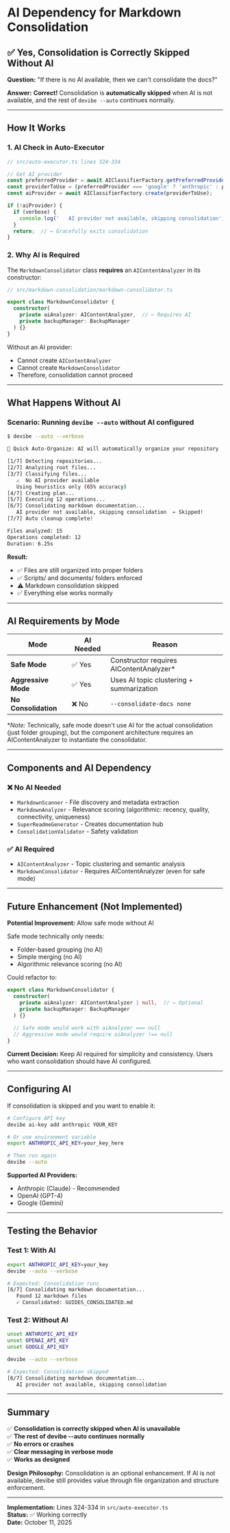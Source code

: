 # AI Dependency for Markdown Consolidation

## ✅ Yes, Consolidation is Correctly Skipped Without AI

**Question:** "If there is no AI available, then we can't consolidate the docs?"

**Answer:** **Correct!** Consolidation is **automatically skipped** when AI is not available, and the rest of `devibe --auto` continues normally.

---

## How It Works

### 1. **AI Check in Auto-Executor**

```typescript
// src/auto-executor.ts lines 324-334

// Get AI provider
const preferredProvider = await AIClassifierFactory.getPreferredProvider();
const providerToUse = (preferredProvider === 'google' ? 'anthropic' : preferredProvider) || 'anthropic';
const aiProvider = await AIClassifierFactory.create(providerToUse);

if (!aiProvider) {
  if (verbose) {
    console.log('   AI provider not available, skipping consolidation');
  }
  return;  // ← Gracefully exits consolidation
}
```

### 2. **Why AI is Required**

The `MarkdownConsolidator` class **requires** an `AIContentAnalyzer` in its constructor:

```typescript
// src/markdown-consolidation/markdown-consolidator.ts

export class MarkdownConsolidator {
  constructor(
    private aiAnalyzer: AIContentAnalyzer,  // ← Requires AI
    private backupManager: BackupManager
  ) {}
}
```

Without an AI provider:
- Cannot create `AIContentAnalyzer`
- Cannot create `MarkdownConsolidator`
- Therefore, consolidation cannot proceed

---

## What Happens Without AI

### Scenario: Running `devibe --auto` without AI configured

```bash
$ devibe --auto --verbose

🤖 Quick Auto-Organize: AI will automatically organize your repository

[1/7] Detecting repositories...
[2/7] Analyzing root files...
[3/7] Classifying files...
   ⚠️  No AI provider available
   Using heuristics only (65% accuracy)
[4/7] Creating plan...
[5/7] Executing 12 operations...
[6/7] Consolidating markdown documentation...
   AI provider not available, skipping consolidation  ← Skipped!
[7/7] Auto cleanup complete!

Files analyzed: 15
Operations completed: 12
Duration: 6.25s
```

**Result:**
- ✅ Files are still organized into proper folders
- ✅ Scripts/ and documents/ folders enforced
- ⚠️ Markdown consolidation skipped
- ✅ Everything else works normally

---

## AI Requirements by Mode

| Mode | AI Needed | Reason |
|------|-----------|--------|
| **Safe Mode** | ✅ Yes | Constructor requires AIContentAnalyzer* |
| **Aggressive Mode** | ✅ Yes | Uses AI topic clustering + summarization |
| **No Consolidation** | ❌ No | `--consolidate-docs none` |

**Note:* Technically, safe mode doesn't use AI for the actual consolidation (just folder grouping), but the component architecture requires an AIContentAnalyzer to instantiate the consolidator.

---

## Components and AI Dependency

### ❌ No AI Needed
- `MarkdownScanner` - File discovery and metadata extraction
- `MarkdownAnalyzer` - Relevance scoring (algorithmic: recency, quality, connectivity, uniqueness)
- `SuperReadmeGenerator` - Creates documentation hub
- `ConsolidationValidator` - Safety validation

### ✅ AI Required
- `AIContentAnalyzer` - Topic clustering and semantic analysis
- `MarkdownConsolidator` - Requires AIContentAnalyzer (even for safe mode)

---

## Future Enhancement (Not Implemented)

**Potential Improvement:** Allow safe mode without AI

Safe mode technically only needs:
- Folder-based grouping (no AI)
- Simple merging (no AI)
- Algorithmic relevance scoring (no AI)

Could refactor to:
```typescript
export class MarkdownConsolidator {
  constructor(
    private aiAnalyzer: AIContentAnalyzer | null,  // ← Optional
    private backupManager: BackupManager
  ) {}
  
  // Safe mode would work with aiAnalyzer === null
  // Aggressive mode would require aiAnalyzer !== null
}
```

**Current Decision:** Keep AI required for simplicity and consistency. Users who want consolidation should have AI configured.

---

## Configuring AI

If consolidation is skipped and you want to enable it:

```bash
# Configure API key
devibe ai-key add anthropic YOUR_KEY

# Or use environment variable
export ANTHROPIC_API_KEY=your_key_here

# Then run again
devibe --auto
```

**Supported AI Providers:**
- Anthropic (Claude) - Recommended
- OpenAI (GPT-4)
- Google (Gemini)

---

## Testing the Behavior

### Test 1: With AI
```bash
export ANTHROPIC_API_KEY=your_key
devibe --auto --verbose

# Expected: Consolidation runs
[6/7] Consolidating markdown documentation...
   Found 12 markdown files
   ✓ Consolidated: GUIDES_CONSOLIDATED.md
```

### Test 2: Without AI
```bash
unset ANTHROPIC_API_KEY
unset OPENAI_API_KEY
unset GOOGLE_API_KEY

devibe --auto --verbose

# Expected: Consolidation skipped
[6/7] Consolidating markdown documentation...
   AI provider not available, skipping consolidation
```

---

## Summary

✅ **Consolidation is correctly skipped when AI is unavailable**  
✅ **The rest of devibe --auto continues normally**  
✅ **No errors or crashes**  
✅ **Clear messaging in verbose mode**  
✅ **Works as designed**  

**Design Philosophy:** Consolidation is an optional enhancement. If AI is not available, devibe still provides value through file organization and structure enforcement.

---

**Implementation:** Lines 324-334 in `src/auto-executor.ts`  
**Status:** ✅ Working correctly  
**Date:** October 11, 2025




